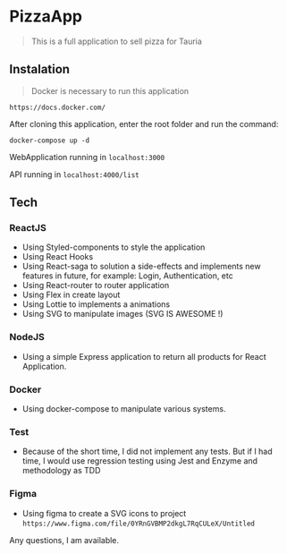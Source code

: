 # PizzaApp
> This is a full application to sell pizza for Tauria


## Instalation

> Docker is necessary to run this application

```https://docs.docker.com/```

After cloning this application, enter the root folder and run the command:

```docker-compose up -d```

WebApplication running in 
```localhost:3000```

API running in 
```localhost:4000/list```

## Tech

### ReactJS
* Using Styled-components to style the application
* Using React Hooks
* Using React-saga to solution a side-effects and implements new features in future, for example: Login, Authentication, etc
* Using React-router to router application
* Using Flex in create layout
* Using Lottie to implements a animations
* Using SVG to manipulate images (SVG IS AWESOME !)

### NodeJS
* Using a simple Express application to return all products for React Application.

### Docker
* Using docker-compose to manipulate various systems.

### Test
* Because of the short time, I did not implement any tests. 
But if I had time, I would use regression testing using Jest and Enzyme and methodology as TDD

### Figma

* Using figma to create a SVG icons to project
```https://www.figma.com/file/0YRnGVBMP2dkgL7RqCULeX/Untitled```



Any questions, I am available.
